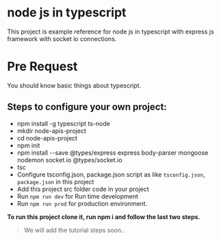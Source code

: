 # node js in typescript
 This project is example reference for node js in typescript with express js framework
with socket io connections.

# Pre Request
  You should know basic things about  typescript.
  
## Steps to configure your own project:

* npm install -g typescript ts-node
* mkdir node-apis-project
* cd node-apis-project
* npm init 
* npm install --save @types/express express body-parser mongoose nodemon socket.io @types/socket.io
* tsc
* Configure tsconfig.json, package.json script as like `tsconfig.json`, `package.json` in this project
* Add this project src folder code in your project
* Run `npm run dev` for Run time development
* Run `npm run prod` for production environment. 

**To run this project clone it, run npm i and follow the last two steps.**

> We will add the tutorial steps soon..
